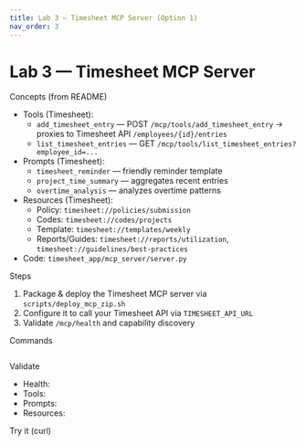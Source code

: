 ```yaml
---
title: Lab 3 — Timesheet MCP Server (Option 1)
nav_order: 3
---
```


# Lab 3 — Timesheet MCP Server

Concepts (from README)
- Tools (Timesheet):
  - `add_timesheet_entry` — POST `/mcp/tools/add_timesheet_entry` → proxies to Timesheet API `/employees/{id}/entries`
  - `list_timesheet_entries` — GET `/mcp/tools/list_timesheet_entries?employee_id=...`
- Prompts (Timesheet):
  - `timesheet_reminder` — friendly reminder template
  - `project_time_summary` — aggregates recent entries
  - `overtime_analysis` — analyzes overtime patterns
- Resources (Timesheet):
  - Policy: `timesheet://policies/submission`
  - Codes: `timesheet://codes/projects`
  - Template: `timesheet://templates/weekly`
  - Reports/Guides: `timesheet://reports/utilization`, `timesheet://guidelines/best-practices`
- Code: `timesheet_app/mcp_server/server.py`

Steps
1) Package & deploy the Timesheet MCP server via `scripts/deploy_mcp_zip.sh`
2) Configure it to call your Timesheet API via `TIMESHEET_API_URL`
3) Validate `/mcp/health` and capability discovery

Commands

<pre><code class="language-bash" data-template="# Timesheet MCP only
SUFFIX=&lt;SUFFIX&gt; DO_LEAVE=0 DO_TIMESHEET=1 DO_CHAT=0 ./scripts/deploy_mcp_zip.sh
"></code></pre>

Validate
- Health: <span data-suffix-bind data-template="https://mcp-timesheet-mcp-<SUFFIX>.azurewebsites.net/mcp/health"></span>
- Tools: <span data-suffix-bind data-template="https://mcp-timesheet-mcp-<SUFFIX>.azurewebsites.net/mcp/tools/list"></span>
- Prompts: <span data-suffix-bind data-template="https://mcp-timesheet-mcp-<SUFFIX>.azurewebsites.net/mcp/prompts/list"></span>
- Resources: <span data-suffix-bind data-template="https://mcp-timesheet-mcp-<SUFFIX>.azurewebsites.net/mcp/resources/list"></span>

Try it (curl)

<pre><code class="language-bash" data-template="curl -s https://mcp-timesheet-mcp-<SUFFIX>.azurewebsites.net/mcp/tools/list | jq .
curl -s https://mcp-timesheet-mcp-<SUFFIX>.azurewebsites.net/mcp/prompts/list | jq .
curl -s https://mcp-timesheet-mcp-<SUFFIX>.azurewebsites.net/mcp/resources/list | jq .
curl -s -X POST https://mcp-timesheet-mcp-<SUFFIX>.azurewebsites.net/mcp/tools/add_timesheet_entry \
  -H 'Content-Type: application/json' \
  -d '{"employee_id":1,"entry_date":"2025-09-10","hours":8,"project":"PROJ001"}' | jq .
"></code></pre>
